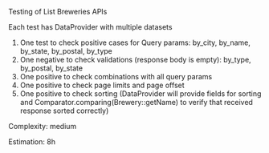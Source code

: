 Testing of List Breweries APIs

Each test has DataProvider with multiple datasets

1. One test to check positive cases for Query params: by_city, by_name, by_state, by_postal, by_type
2. One negative to check validations (response body is empty): by_type, by_postal, by_state
3. One positive to check combinations with all query params
4. One positive to check page limits and page offset
5. One positive to check sorting (DataProvider will provide fields for sorting and Comparator.comparing(Brewery::getName) to verify that received response sorted correctly)

Complexity: medium

Estimation: 8h